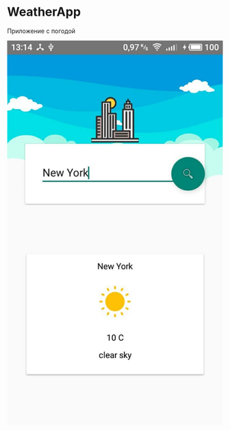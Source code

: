 # WeatherApp
Приложение с погодой
<p align="center">
  <img src="https://raw.githubusercontent.com/LencoDigitexer/WeatherApp/master/photo_2020-11-16_13-15-27.jpg"/>
</p>
